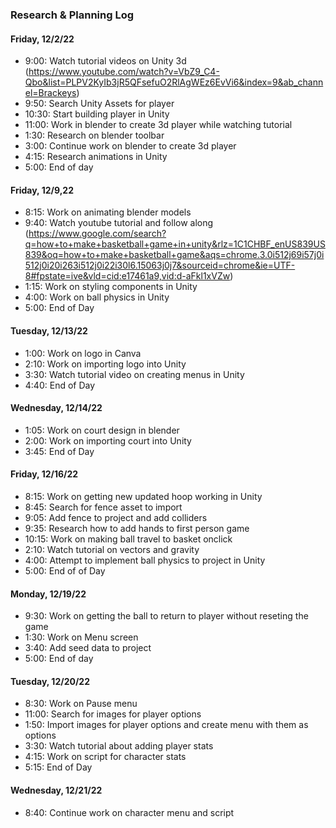 ### Research & Planning Log
#### Friday, 12/2/22
* 9:00: Watch tutorial videos on Unity 3d (https://www.youtube.com/watch?v=VbZ9_C4-Qbo&list=PLPV2KyIb3jR5QFsefuO2RlAgWEz6EvVi6&index=9&ab_channel=Brackeys)
* 9:50: Search Unity Assets for player
* 10:30: Start building player in Unity
* 11:00: Work in blender to create 3d player while watching tutorial
* 1:30: Research on blender toolbar
* 3:00: Continue work on blender to create 3d player
* 4:15: Research animations in Unity
* 5:00: End of day

#### Friday, 12/9,22
* 8:15: Work on animating blender models
* 9:40: Watch youtube tutorial and follow along (https://www.google.com/search?q=how+to+make+basketball+game+in+unity&rlz=1C1CHBF_enUS839US839&oq=how+to+make+basketball+game&aqs=chrome.3.0i512j69i57j0i512j0i20i263i512j0i22i30l6.15063j0j7&sourceid=chrome&ie=UTF-8#fpstate=ive&vld=cid:e17461a9,vid:d-aFkl1xVZw)
* 1:15: Work on styling components in Unity
* 4:00: Work on ball physics in Unity
* 5:00: End of Day

#### Tuesday, 12/13/22
* 1:00: Work on logo in Canva
* 2:10: Work on importing logo into Unity
* 3:30: Watch tutorial video on creating menus in Unity
* 4:40: End of Day

#### Wednesday, 12/14/22
* 1:05: Work on court design in blender
* 2:00: Work on importing court into Unity
* 3:45: End of Day

#### Friday, 12/16/22
* 8:15: Work on getting new updated hoop working in Unity
* 8:45: Search for fence asset to import
* 9:05: Add fence to project and add colliders
* 9:35: Research how to add hands to first person game
* 10:15: Work on making ball travel to basket onclick
* 2:10: Watch tutorial on vectors and gravity
* 4:00: Attempt to implement ball physics to project in Unity
* 5:00: End of of Day

#### Monday, 12/19/22
* 9:30: Work on getting the ball to return to player without reseting the game
* 1:30: Work on Menu screen
* 3:40: Add seed data to project
* 5:00: End of day

#### Tuesday, 12/20/22
* 8:30: Work on Pause menu
* 11:00: Search for images for player options
* 1:50: Import images for player options and create menu with them as options
* 3:30: Watch tutorial about adding player stats
* 4:15: Work on script for character stats
* 5:15: End of Day

#### Wednesday, 12/21/22
* 8:40: Continue work on character menu and script